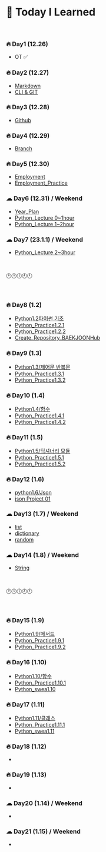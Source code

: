 # 💭 Today I Learned

<br/>

### **🔥 Day1 (12.26)**
- OT ✅
### **🔥 Day2 (12.27)**
- [Markdown](https://github.com/Code-Sloth/TIL/blob/master/kdt_week1/markdown.md)
- [CLI & GIT](https://github.com/Code-Sloth/TIL/blob/master/kdt_week1/CLI.md)

### **🔥 Day3 (12.28)**
- [Github](https://github.com/Code-Sloth/TIL/blob/master/kdt_week1/github.md)

### **🔥 Day4 (12.29)**
- [Branch](https://github.com/Code-Sloth/TIL/blob/master/kdt_week1/branch.md)

### **🔥 Day5 (12.30)**
- [Employment](https://github.com/Code-Sloth/TIL/blob/master/kdt_week1/employment_lecture.md)
- [Employment_Practice](https://github.com/Code-Sloth/TIL/blob/master/kdt_week1/employment.md)

### **☁ Day6 (12.31) / Weekend**
- [Year_Plan](https://github.com/Code-Sloth/TIL/blob/master/plan/yearplan.md)
- [Python_Lecture 0~1hour](https://github.com/Code-Sloth/TIL/blob/master/python_lecture/python1.py)
- [Python_Lecture 1~2hour](https://github.com/Code-Sloth/TIL/blob/master/python_lecture/python2.py)
### **☁ Day7 (23.1.1) / Weekend**
- [Python_Lecture 2~3hour](https://github.com/Code-Sloth/TIL/blob/master/python_lecture/python3.py)

<br/>

🕐🕒🕕🕘🕛

<br/>

### **🔥 Day8 (1.2)**
- [Python1.2파이썬 기초](https://github.com/Code-Sloth/TIL/blob/master/kdt_week2/python_practice/python_1.2.md)
- [Python_Practice1.2.1](https://github.com/Code-Sloth/TIL/blob/master/kdt_week2/python_practice/practice1.2.1.py)
- [Python_Practice1.2.2](https://github.com/Code-Sloth/TIL/blob/master/kdt_week2/python_practice/practice1.2.2.py)
- [Create_Repository_BAEKJOONHub](https://github.com/Code-Sloth/BAEKJOONHub)
### **🔥 Day9 (1.3)**
- [Python1.3/제어문 반복문](https://github.com/Code-Sloth/TIL/blob/master/kdt_week2/python_practice/practice1.3.md)
- [Python_Practice1.3.1](https://github.com/Code-Sloth/TIL/blob/master/kdt_week2/python_practice/practice1.3.1.py)
- [Python_Practice1.3.2](https://github.com/Code-Sloth/TIL/blob/master/kdt_week2/python_practice/practice1.3.2.py)
### **🔥 Day10 (1.4)**
- [Python1.4/함수](https://github.com/Code-Sloth/TIL/blob/master/kdt_week2/python_practice/python_1.4.md)
- [Python_Practice1.4.1](https://github.com/Code-Sloth/TIL/blob/master/kdt_week2/python_practice/practice1.4.1.py)
- [Python_Practice1.4.2](https://github.com/Code-Sloth/TIL/blob/master/kdt_week2/python_practice/practice1.4.2.py)
### **🔥 Day11 (1.5)**
- [Python1.5/딕셔너리 모듈](https://github.com/Code-Sloth/TIL/blob/master/kdt_week2/python_practice/python_1.5.md)
- [Python_Practice1.5.1](https://github.com/Code-Sloth/TIL/blob/master/kdt_week2/python_practice/practice1.5.1.py)
- [Python_Practice1.5.2](https://github.com/Code-Sloth/TIL/blob/master/kdt_week2/python_practice/practice1.5.2.py)
### **🔥 Day12 (1.6)**
- [python1.6/Json](https://github.com/Code-Sloth/TIL/blob/master/kdt_week2/python_practice/python_1.6.md)
- [json Project 01](https://github.com/Code-Sloth/KDT-PJT1)
### **☁ Day13 (1.7) / Weekend**
- [list](https://github.com/Code-Sloth/TIL/blob/master/kdt_week2/list.md)
- [dictionary](https://github.com/Code-Sloth/TIL/blob/master/kdt_week2/dictionary.md)
- [random](https://github.com/Code-Sloth/TIL/blob/master/kdt_week2/import_random.md)
### **☁ Day14 (1.8) / Weekend**
- [String](https://github.com/Code-Sloth/TIL/blob/master/kdt_week2/string.md)

<br/>

🕐🕒🕕🕘🕛

<br/>

### **🔥 Day15 (1.9)**
- [Python1.9/메서드](https://github.com/Code-Sloth/TIL/blob/master/kdt_week3/python_1.9.md)
- [Python_Practice1.9.1](https://github.com/Code-Sloth/TIL/blob/master/kdt_week3/practice1.9.1.py)
- [Python_Practice1.9.2](https://github.com/Code-Sloth/TIL/blob/master/kdt_week3/practice1.9.2.py)
### **🔥 Day16 (1.10)**
- [Python1.10/함수](https://github.com/Code-Sloth/TIL/blob/master/kdt_week3/python_1.10.md)
- [Python_Practice1.10.1](https://github.com/Code-Sloth/TIL/blob/master/kdt_week3/practice1.10.1.py)
- [Python_swea1.10](https://github.com/Code-Sloth/TIL/blob/master/kdt_week3/swea1.10.py)
### **🔥 Day17 (1.11)**
- [Python1.11/클래스](https://github.com/Code-Sloth/TIL/blob/master/kdt_week3/python_1.11.md)
- [Python_Practice1.11.1](https://github.com/Code-Sloth/TIL/blob/master/kdt_week3/practice1.11.1.py)
- [Python_swea1.11](https://github.com/Code-Sloth/TIL/blob/master/kdt_week3/swea1.11.py)
### **🔥 Day18 (1.12)**
- 
### **🔥 Day19 (1.13)**
- 
### **☁ Day20 (1.14) / Weekend**
- 
### **☁ Day21 (1.15) / Weekend**
- 